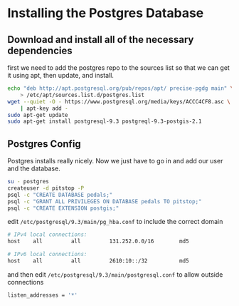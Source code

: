 Installing the Postgres Database
================================

Download and install all of the necessary dependencies
------------------------------------------------------

first we need to add the postgres repo to the sources list so that we
can get it using apt, then update, and install.

```sh
echo "deb http://apt.postgresql.org/pub/repos/apt/ precise-pgdg main" \
	> /etc/apt/sources.list.d/postgres.list
wget --quiet -O - https://www.postgresql.org/media/keys/ACCC4CF8.asc \
	| apt-key add -
sudo apt-get update
sudo apt-get install postgresql-9.3 postgreql-9.3-postgis-2.1
```

Postgres Config
---------------

Postgres installs really nicely. Now we just have to go in and add our user and the database.

```sh
su - postgres
createuser -d pitstop -P
psql -c "CREATE DATABASE pedals;"
psql -c "GRANT ALL PRIVILEGES ON DATABASE pedals TO pitstop;"
psql -c "CREATE EXTENSION postgis;"
```

edit `/etc/postgresql/9.3/main/pg_hba.conf` to include the correct domain

```sh
# IPv4 local connections:
host    all         all         131.252.0.0/16        md5

# IPv6 local connections:
host    all         all         2610:10::/32          md5
```

and then edit `/etc/postgresql/9.3/main/postgresql.conf` to allow outside connections

```sh
listen_addresses = '*'
```
